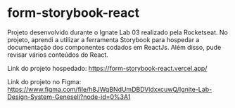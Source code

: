 # form-storybook-react
Projeto desenvolvido durante o Ignate Lab 03 realizado pela Rocketseat. No projeto, aprendi a utilizar a ferramenta Storybook para hospedar a documentação dos componentes codados em ReactJs. Além disso, pude revisar vários conteúdos do React.

Link do projeto hospedado: https://form-storybook-react.vercel.app/

Link do projeto no Figma: https://www.figma.com/file/h8JWqBNdUmDBDVidxxcuwQ/Ignite-Lab-Design-System-Geneseli?node-id=0%3A1
